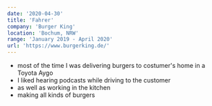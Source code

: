 ```yaml
---
date: '2020-04-30'
title: 'Fahrer'
company: 'Burger King'
location: 'Bochum, NRW'
range: 'January 2019 - April 2020'
url: 'https://www.burgerking.de/'
---
```


- most of the time I was delivering burgers to costumer's home in a Toyota Aygo
- I liked hearing podcasts while driving to the customer
- as well as working in the kitchen
- making all kinds of burgers
